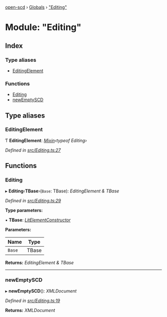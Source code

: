 [open-scd](../README.md) › [Globals](../globals.md) › ["Editing"](_editing_.md)

# Module: "Editing"

## Index

### Type aliases

* [EditingElement](_editing_.md#editingelement)

### Functions

* [Editing](_editing_.md#editing)
* [newEmptySCD](_editing_.md#newemptyscd)

## Type aliases

###  EditingElement

Ƭ **EditingElement**: *[Mixin](_foundation_.md#mixin)‹typeof Editing›*

*Defined in [src/Editing.ts:27](https://github.com/openscd/open-scd/blob/a86044f/src/Editing.ts#L27)*

## Functions

###  Editing

▸ **Editing**‹**TBase**›(`Base`: TBase): *EditingElement & TBase*

*Defined in [src/Editing.ts:29](https://github.com/openscd/open-scd/blob/a86044f/src/Editing.ts#L29)*

**Type parameters:**

▪ **TBase**: *[LitElementConstructor](_foundation_.md#litelementconstructor)*

**Parameters:**

Name | Type |
------ | ------ |
`Base` | TBase |

**Returns:** *EditingElement & TBase*

___

###  newEmptySCD

▸ **newEmptySCD**(): *XMLDocument*

*Defined in [src/Editing.ts:19](https://github.com/openscd/open-scd/blob/a86044f/src/Editing.ts#L19)*

**Returns:** *XMLDocument*
